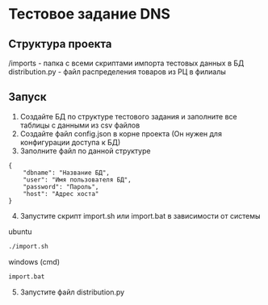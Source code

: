 
# Тестовое задание DNS
## Структура проекта
/imports - папка с всеми скриптами импорта тестовых данных в БД
distribution.py - файл распределения товаров из РЦ в филиалы
## Запуск
1. Создайте БД по структуре тестового задания и заполните все таблицы с данными из csv файлов
2. Создайте файл config.json в корне проекта (Он нужен для конфигурации доступа к БД)
3. Заполните файл по данной структуре 
```
{
	"dbname": "Название БД",
	"user": "Имя пользователя БД",
	"password": "Пароль",
	"host": "Адрес хоста"
}
```
4. Запустите скрипт import.sh или import.bat в зависимости от системы

ubuntu
```bash
./import.sh
```
windows (cmd)
```bash
import.bat
```
5. Запустите файл distribution.py



